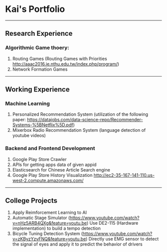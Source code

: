 
# Kai's Portfolio
---
## Research Experience
### Algorithmic Game thoery:
1. Routing Games (Routing Games with Priorities http://aaac2016.ie.nthu.edu.tw/index.php/program/)
2. Network Formation Games
---
## Working Experience
### Machine Learning
1. Personalized Recommendation System (utilization of the following paper: https://datajobs.com/data-science-repo/Recommender-Systems-%5BNetflix%5D.pdf)
2. Mixerbox Radio Recommendation System (language detection of youtube videos)

### Backend and Frontend Development
1. Google Play Store Crawler
2. APIs for getting apps data of given appid
3. Elasticsearch for Chinese Article Search engine
4. Google Play Store History Visualization http://ec2-35-167-141-110.us-west-2.compute.amazonaws.com/

---
## College Projects
1. Apply Reimforcement Learning to AI
2. Automatic Stage Simulator (https://www.youtube.com/watch?v=nHz5ARB4QXg&feature=youtu.be)
Use DE2-115 (Hardware implementation) to build a tempo detection
3. Bicycle Tuning Detection System (https://www.youtube.com/watch?v=zKByzYzvFNQ&feature=youtu.be)
Directly use EMG sensor to detect the signal of eyes and apply it to predict the behavior of drivers
